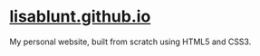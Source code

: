 [lisablunt.github.io](http://lisablunt.github.io)
==============

My personal website, built from scratch using HTML5 and CSS3.
